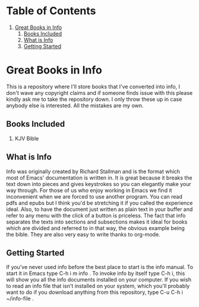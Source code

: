 
# Table of Contents

1.  [Great Books in Info](#org6163cd7)
    1.  [Books Included](#org1a6e4d6)
    2.  [What is Info](#org0147ca0)
    3.  [Getting Started](#org445d44f)


<a id="org6163cd7"></a>

# Great Books in Info

This is a repository where I'll store books that I've converted into info, I don't wave any copyright claims and if someone finds issue with this please kindly ask me to take the repository down. I only throw these up in case anybody else is interested. All the mistakes are my own.


<a id="org1a6e4d6"></a>

## Books Included

1.  KJV Bible


<a id="org0147ca0"></a>

## What is Info

Info was originally created by Richard Stallman and is the format which most of Emacs' documentation is written in. It is great because it breaks the text down into pieces and gives keystrokes so you can elegantly make your way through. For those of us who enjoy working in Emacs we find it inconvenient when we are forced to use another program. You can read pdfs and epubs but I think you'd be stretching it if you called the experience ideal. Also, to have the document just written as plain text in your buffer and refer to any menu with the click of a button is priceless. The fact that info separates the texts into sections and subsections makes it ideal for books which are divided and referred to in that way, the obvious example being the bible. They are also very easy to write thanks to org-mode.


<a id="org445d44f"></a>

## Getting Started

If you've never used info before the best place to start is the info manual. To start it in Emacs type C-h i m info <RET>. To invoke info by itself type C-h i, this will show you all the info documents installed on your computer. If you wish to read an info file that isn't installed on your system, which you'll probably want to do if you download anything from this repository, type C-u C-h i ~/info-file <RET>.

